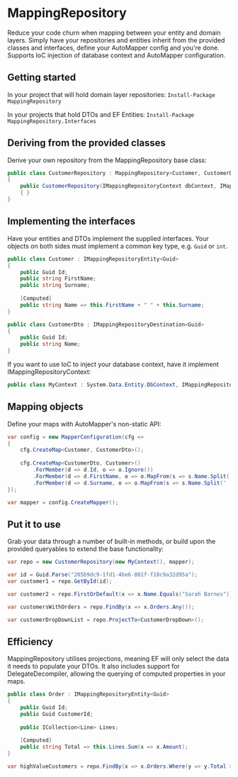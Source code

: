 # MappingRepository

Reduce your code churn when mapping between your entity and domain layers. Simply have your repositories and entities inherit from the provided classes and interfaces, define your AutoMapper config and you're done. Supports IoC injection of database context and AutoMapper configuration.

## Getting started
In your project that will hold domain layer repositories:
`Install-Package MappingRepository`

In your projects that hold DTOs and EF Entities:
`Install-Package MappingRepository.Interfaces`

## Deriving from the provided classes
Derive your own repository from the MappingRepository base class:
```csharp
public class CustomerRepository : MappingRepository<Customer, CustomerDto, Guid>
{
    public CustomerRepository(IMappingRepositoryContext dbContext, IMapper mapper) : base(dbContext, mapper)
    { }
}
```

## Implementing the interfaces
Have your entities and DTOs implement the supplied interfaces. Your objects on both sides must implement a common key type, e.g. `Guid` or `int`.
```csharp
public class Customer : IMappingRepositoryEntity<Guid>
{
    public Guid Id;
    public string FirstName;
    public string Surname;
    
    [Computed]
    public string Name => this.FirstName + " " + this.Surname;
}

public class CustomerDto : IMappingRepositoryDestination<Guid>
{
    public Guid Id;
    public string Name;
}
```

If you want to use IoC to inject your database context, have it implement IMappingRepositoryContext:
```csharp
public class MyContext : System.Data.Entity.DbContext, IMappingRepositoryContext
```

## Mapping objects
Define your maps with AutoMapper's non-static API:
```csharp
var config = new MapperConfiguration(cfg =>
{
    cfg.CreateMap<Customer, CustomerDto>();
    
    cfg.CreateMap<CustomerDto, Customer>()
        .ForMember(d => d.Id, o => o.Ignore())
        .ForMember(d => d.FirstName, o => o.MapFrom(s => s.Name.Split(' ')[0]))
        .ForMember(d => d.Surname, o => o.MapFrom(s => s.Name.Split(' ')[1]));
});

var mapper = config.CreateMapper();
```

## Put it to use
Grab your data through a number of built-in methods, or build upon the provided queryables to extend the base functionality:
```csharp
var repo = new CustomerRepository(new MyContext(), mapper);

var id = Guid.Parse("205b9dc9-1fd1-4be6-881f-f18c9a32d95a");
var customer1 = repo.GetById(id);

var customer2 = repo.FirstOrDefault(x => x.Name.Equals("Sarah Barnes"));

var customersWithOrders = repo.FindBy(x => x.Orders.Any());

var customerDropDownList = repo.ProjectTo<CustomerDropDown>();
```

## Efficiency
MappingRepository utilises projections, meaning EF will only select the data it needs to populate your DTOs. It also includes support for DelegateDecompiler, allowing the querying of computed properties in your maps.

```csharp
public class Order : IMappingRepositoryEntity<Guid>
{
    public Guid Id;
    public Guid CustomerId;
    
    public ICollection<Line> Lines;
    
    [Computed]
    public string Total => this.Lines.Sum(x => x.Amount);
}
```

```csharp
var highValueCustomers = repo.FindBy(x => x.Orders.Where(y => y.Total > 1000), i => i.Orders.Select(x => x.Lines));
```

